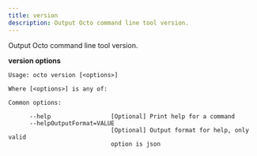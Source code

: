 ```yaml
---
title: version
description: Output Octo command line tool version.
---
```


Output Octo command line tool version.

**version options**

```text
Usage: octo version [<options>]

Where [<options>] is any of:

Common options:

      --help                 [Optional] Print help for a command
      --helpOutputFormat=VALUE
                             [Optional] Output format for help, only valid
                             option is json
```

